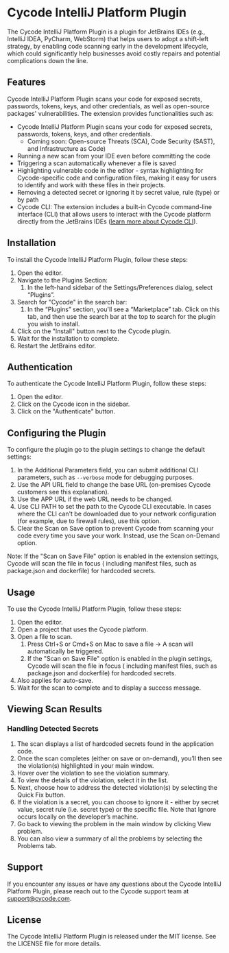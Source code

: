 # Cycode IntelliJ Platform Plugin

<!-- Plugin description -->

The Cycode IntelliJ Platform Plugin is a plugin for JetBrains IDEs (e.g., IntelliJ IDEA, PyCharm, WebStorm) that helps
users to adopt a shift-left strategy, by enabling code scanning early in the development lifecycle, which could
significantly help businesses avoid costly repairs and potential complications down the line.

## Features

Cycode IntelliJ Platform Plugin scans your code for exposed secrets, passwords, tokens, keys, and other credentials, as
well as open-source packages' vulnerabilities. The extension provides functionalities such as:

* Cycode IntelliJ Platform Plugin scans your code for exposed secrets, passwords, tokens, keys, and other credentials.
    * Coming soon: Open-source Threats (SCA), Code Security (SAST), and Infrastructure as Code)
* Running a new scan from your IDE even before committing the code
* Triggering a scan automatically whenever a file is saved
* Highlighting vulnerable code in the editor - syntax highlighting for Cycode-specific code and configuration files,
  making it easy for users to identify and work with these files in their projects.
* Removing a detected secret or ignoring it by secret value, rule (type) or by path
* Cycode CLI: The extension includes a built-in Cycode command-line interface (CLI) that allows users to interact with
  the Cycode platform directly from the JetBrains
  IDEs ([learn more about Cycode CLI](https://github.com/cycodehq/cycode-cli)).

## Installation

To install the Cycode IntelliJ Platform Plugin, follow these steps:

1. Open the editor.
2. Navigate to the Plugins Section:
    1. In the left-hand sidebar of the Settings/Preferences dialog, select “Plugins”.
3. Search for "Cycode" in the search bar:
    1. In the “Plugins” section, you'll see a “Marketplace” tab. Click on this tab, and then use the search bar at the
       top
       to search for the plugin you wish to install.
4. Click on the "Install" button next to the Cycode plugin.
5. Wait for the installation to complete.
6. Restart the JetBrains editor.

## Authentication

To authenticate the Cycode IntelliJ Platform Plugin, follow these steps:

1. Open the editor.
2. Click on the Cycode icon in the sidebar.
3. Click on the "Authenticate" button.

## Configuring the Plugin

To configure the plugin go to the plugin settings to change the default settings:

1. In the Additional Parameters field, you can submit additional CLI parameters, such as `--verbose` mode for debugging
   purposes.
2. Use the API URL field to change the base URL (on-premises Cycode customers see this explanation).
3. Use the APP URL if the web URL needs to be changed.
4. Use CLI PATH to set the path to the Cycode CLI executable. In cases where the CLI can't be downloaded due to your
   network configuration (for example, due to firewall rules), use this option.
5. Clear the Scan on Save option to prevent Cycode from scanning your code every time you save your work. Instead, use
   the Scan on-Demand option.

Note: If the "Scan on Save File" option is enabled in the extension settings, Cycode will scan the file in focus (
including manifest files, such as package.json and dockerfile) for hardcoded secrets.

## Usage

To use the Cycode IntelliJ Platform Plugin, follow these steps:

1. Open the editor.
2. Open a project that uses the Cycode platform.
3. Open a file to scan.
    1. Press Ctrl+S or Cmd+S on Mac to save a file → A scan will automatically be triggered.
    2. If the "Scan on Save File" option is enabled in the plugin settings, Cycode will scan the file in focus (
       including manifest files, such as package.json and dockerfile) for hardcoded secrets.
4. Also applies for auto-save.
5. Wait for the scan to complete and to display a success message.

## Viewing Scan Results

### Handling Detected Secrets

1. The scan displays a list of hardcoded secrets found in the application code.
2. Once the scan completes (either on save or on-demand), you’ll then see the violation(s) highlighted in your main
   window.
3. Hover over the violation to see the violation summary.
4. To view the details of the violation, select it in the list.
5. Next, choose how to address the detected violation(s) by selecting the Quick Fix button.
6. If the violation is a secret, you can choose to ignore it - either by secret value, secret rule (i.e. secret type) or
   the specific file. Note that Ignore occurs locally on the developer’s machine.
7. Go back to viewing the problem in the main window by clicking View problem.
8. You can also view a summary of all the problems by selecting the Problems tab.

## Support

If you encounter any issues or have any questions about the Cycode IntelliJ Platform Plugin, please reach out to the
Cycode support team at support@cycode.com.

## License

The Cycode IntelliJ Platform Plugin is released under the MIT license. See the LICENSE file for more details.

<!-- Plugin description end -->
